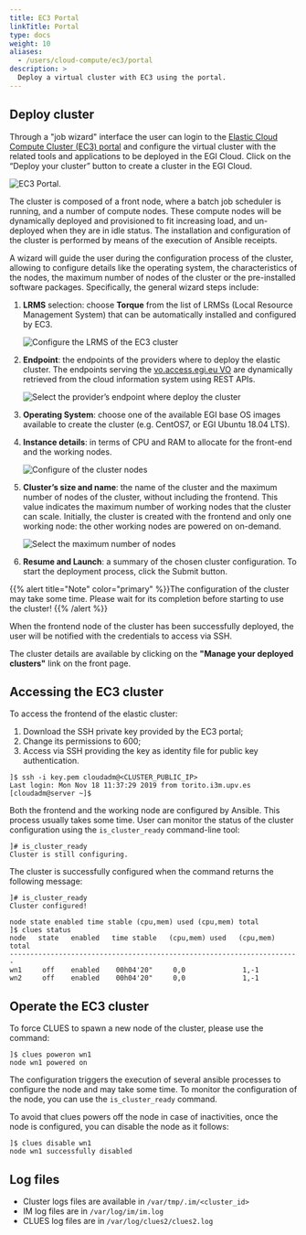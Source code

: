 ```yaml
---
title: EC3 Portal
linkTitle: Portal
type: docs
weight: 10
aliases:
  - /users/cloud-compute/ec3/portal
description: >
  Deploy a virtual cluster with EC3 using the portal.
---
```


## Deploy cluster

Through a "job wizard" interface the user can login to the
[Elastic Cloud Compute Cluster (EC3) portal](https://servproject.i3m.upv.es/ec3-ltos/index.php)
and configure the virtual cluster with the related tools and applications to be
deployed in the EGI Cloud. Click on the “Deploy your cluster” button to create a
cluster in the EGI Cloud.

![EC3 Portal.](ec3-portal.png)

The cluster is composed of a front node, where a batch job scheduler is running,
and a number of compute nodes. These compute nodes will be dynamically deployed
and provisioned to fit increasing load, and un-deployed when they are in idle
status. The installation and configuration of the cluster is performed by means
of the execution of Ansible receipts.

A wizard will guide the user during the configuration process of the cluster,
allowing to configure details like the operating system, the characteristics of
the nodes, the maximum number of nodes of the cluster or the pre-installed
software packages. Specifically, the general wizard steps include:

1. **LRMS** selection: choose **Torque** from the list of LRMSs (Local Resource
   Management System) that can be automatically installed and configured by EC3.

   ![Configure the LRMS of the EC3 cluster](ec3-lrms.png)

1. **Endpoint**: the endpoints of the providers where to deploy the elastic
   cluster. The endpoints serving the
   [vo.access.egi.eu VO](https://operations-portal.egi.eu/vo/view/voname/vo.access.egi.eu)
   are dynamically retrieved from the cloud information system using REST APIs.

   ![Select the provider’s endpoint where deploy the cluster](ec3-endpoint.png)

1. **Operating System**: choose one of the available EGI base OS images
   available to create the cluster (e.g. CentOS7, or EGI Ubuntu 18.04 LTS).

1. **Instance details**: in terms of CPU and RAM to allocate for the front-end
   and the working nodes.

   ![Configure of the cluster nodes](ec3-nodes.png)

1. **Cluster’s size and name**: the name of the cluster and the maximum number
   of nodes of the cluster, without including the frontend. This value
   indicates the maximum number of working nodes that the cluster can scale.
   Initially, the cluster is created with the frontend and only one working
   node: the other working nodes are powered on on-demand.

   ![Select the maximum number of nodes](ec3-size.png)

1. **Resume and Launch**: a summary of the chosen cluster configuration. To
   start the deployment process, click the Submit button.

{{% alert title="Note" color="primary" %}}The configuration of the cluster may
take some time. Please wait for its completion before starting to use the
cluster! {{% /alert %}}

When the frontend node of the cluster has been successfully deployed, the user
will be notified with the credentials to access via SSH.

The cluster details are available by clicking on the **"Manage your deployed
clusters"** link on the front page.

## Accessing the EC3 cluster

To access the frontend of the elastic cluster:

1. Download the SSH private key provided by the EC3 portal;
1. Change its permissions to 600;
1. Access via SSH providing the key as identity file for public key
   authentication.

```shell
]$ ssh -i key.pem cloudadm@<CLUSTER_PUBLIC_IP>
Last login: Mon Nov 18 11:37:29 2019 from torito.i3m.upv.es
[cloudadm@server ~]$
```

Both the frontend and the working node are configured by Ansible. This process
usually takes some time. User can monitor the status of the cluster
configuration using the `is_cluster_ready` command-line tool:

```shell
]# is_cluster_ready
Cluster is still configuring.
```

The cluster is successfully configured when the command returns the following
message:

```shell
]# is_cluster_ready
Cluster configured!

node state enabled time stable (cpu,mem) used (cpu,mem) total
]$ clues status
node   state   enabled   time stable   (cpu,mem) used   (cpu,mem) total
-----------------------------------------------------------------------
wn1     off    enabled    00h04'20"     0,0              1,-1
wn2     off    enabled    00h04'20"     0,0              1,-1
```

## Operate the EC3 cluster

To force CLUES to spawn a new node of the cluster, please use the command:

```shell
]$ clues poweron wn1
node wn1 powered on
```

The configuration triggers the execution of several ansible processes to
configure the node and may take some time. To monitor the configuration of the
node, you can use the `is_cluster_ready` command.

To avoid that clues powers off the node in case of inactivities, once the node
is configured, you can disable the node as it follows:

```shell
]$ clues disable wn1
node wn1 successfully disabled
```

## Log files

- Cluster logs files are available in `/var/tmp/.im/<cluster_id>`
- IM log files are in `/var/log/im/im.log`
- CLUES log files are in `/var/log/clues2/clues2.log`

